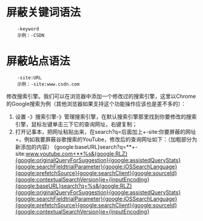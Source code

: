 # 屏蔽关键词语法
		-keyword
		示例：-CSDN
# 屏蔽站点语法
		-site:URL
		示例：-site:www.csdn.com

修改搜索引擎。我们可以在浏览器中添加一个修改过的搜索引擎，这里以Chrome的Google搜索为例（其他浏览器如果支持这个功能操作应该也是差不多的）：

1. 设置 -》搜索引擎-》管理搜索引擎，在默认搜索引擎那里找到你要修改的搜索引擎，鼠标左键单击三下它的查询网址，右键复制；
2. 打开记事本，把网址粘贴出来，在search?q=后面加上+-site:你要屏蔽的网址+，例如我要屏蔽谷歌搜索的YouTube，修改后的查询网址如下：（加粗部分为新添加的内容） {google:baseURL}search?q=**+-site:www.youtube.com+**%s&{google:RLZ}{google:originalQueryForSuggestion}{google:assistedQueryStats}{google:searchFieldtrialParameter}{google:iOSSearchLanguage}{google:prefetchSource}{google:searchClient}{google:sourceId}{google:contextualSearchVersion}ie={inputEncoding}{google:baseURL}search?q=%s&{google:RLZ}{google:originalQueryForSuggestion}{google:assistedQueryStats}{google:searchFieldtrialParameter}{google:iOSSearchLanguage}{google:prefetchSource}{google:searchClient}{google:sourceId}{google:contextualSearchVersion}ie={inputEncoding}
